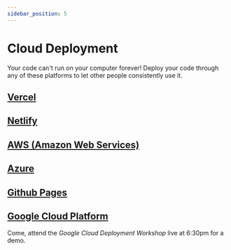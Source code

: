 ```yaml
---
sidebar_position: 5
---
```


# Cloud Deployment

Your code can't run on your computer forever! Deploy your code through any of these platforms to let other people consistently use it.

## [Vercel](https://vercel.com/)

## [Netlify](https://www.netlify.com/)

## [AWS (Amazon Web Services)](https://aws.amazon.com/)

## [Azure](https://azure.microsoft.com/)

## [Github Pages](https://pages.github.com/)

## [Google Cloud Platform](https://cloud.google.com/)

Come, attend the *Google Cloud Deployment Workshop* live at 6:30pm for a demo.